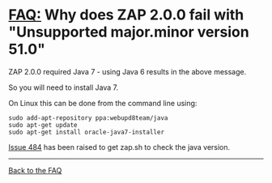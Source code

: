 # [FAQ:](FAQtoplevel) Why does ZAP 2.0.0 fail with "Unsupported major.minor version 51.0"

ZAP 2.0.0 required Java 7 - using Java 6 results in the above message.

So you will need to install Java 7.

On Linux this can be done from the command line using:
```
sudo add-apt-repository ppa:webupd8team/java
sudo apt-get update
sudo apt-get install oracle-java7-installer
```

[Issue 484](https://github.com/zaproxy/zaproxy/issues/484) has been raised to get zap.sh to check the java version.

---

[Back to the FAQ](FAQtoplevel)